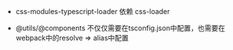 * css-modules-typescript-loader 依赖 css-loader

* @utils/@components 不仅仅需要在tsconfig.json中配置，也需要在webpack中的resolve => alias中配置